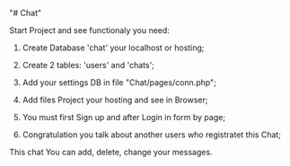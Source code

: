 "# Chat" 

Start Project and see functionaly you need:

1. Create Database 'chat' your localhost or hosting;

2. Create 2 tables: 'users' and 'chats';

3. Add your settings DB in file "Chat/pages/conn.php";

4. Add files Project your hosting and see in Browser;

5. You must first Sign up and after Login in form by page;
  
6. Congratulation you talk about another users who registratet this Chat;
 
 This chat You can add, delete, change your messages. 


